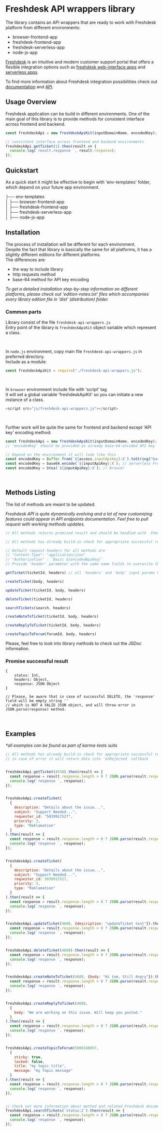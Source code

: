 
# Freshdesk API wrappers library

The library contains an API wrappers that are ready to work with Freshdesk platform from different environments:

* browser-frontend-app
* freshdesk-frontend-app
* freshdesk-serverless-app
* node-js-app

[Freshdesk](https://freshdesk.com/) is an intuitive and modern customer support portal that offers a flexible integration options such as [freshdesk web-interface apps](https://developers.freshdesk.com/v2/docs/your-first-app/) and [serverless apps](https://developers.freshdesk.com/v2/docs/your-first-serverless-app/).

To find more information about Freshdesk integration possibilities check out [documentation](https://developers.freshdesk.com/v2/docs/quick-start/) and [API](https://developers.freshdesk.com/api/).

## Usage Overview
Freshdesk application can be build in different environments.
One of the main goal of this library is to provide methods for consistent interface across frontend and backend.

```javascript
const freshdeskApi = new freshdeskApiKit(inputDomainName, encodedKey);

// consistent interface across frontend and backend environments
freshdeskApi.getTicket(1).then(result => {
  console.log(`result.response `, result.response);
});
```


## Quickstart
As a quick start it might be effective to begin with 'env-templates' folder, which depend on your future app environment.

├── env-templates  
│   ├── browser-frontend-app  
│   ├── freshdesk-frontend-app  
│   ├── freshdesk-serverless-app  
│   ├── node-js-app  



## Installation
The process of installation will be different for each environment.  
Despite the fact that library is basically the same for all platforms, it has a slightly different editions for different platforms.  
The differences are:
* the way to include library
* http requests method
* base-64 method for API key encoding

_To get a detailed installation step-by-step information on different platforms, please check out 'edition-notes.txt'
files which accompanies every library edition file in 'dist' (distribution) folder._

### Common parts

Library consist of the file `freshdesk-api-wrappers.js`  
Entry point of the library is `freshdeskApiKit` object variable which represent a class.

&nbsp;

In `node.js` environment, copy main file `freshdesk-api-wrappers.js` in preferred directory.  
Include as a module:  
```javascript
const freshdeskApiKit = require("./freshdesk-api-wrappers.js");
```
&nbsp;

In `browser` environment include file with 'script' tag  
It will set a global variable 'freshdeskApiKit' so you can initiate a new instance of a class.
```javascript
<script src="js/freshdesk-api-wrappers.js"></script>
```
&nbsp;

Further work will be quite the same for frontend and backend except 'API key' encoding method:

```javascript
const freshdeskApi = new freshdeskApiKit(inputDomainName, encodedKey);
// 'encodedKey' should be provided as already base-64-encoded API key

// Depend on the environment it will look like this
const encodedKey = Buffer.from(`${access.inputApiKey}:X`).toString("base64"); // Node
const encodedKey = base64.encode(`${inputApiKey}:X`); // Serverless Freshdesk App (base64 module required)
const encodedKey = btoa(`${inputApiKey}:X`); // Browser
```
&nbsp;

## Methods Listing
The list of methods are meant to be updated.

_Freshdesk API is quite dynamically evolving and a lot of new customizing features could appear in API endpoints documentation.
Feel free to pull request with working methods updates._

```javascript
// All methods returns promised result and should be handled with .then(onFulfilled, onRejected)

// All methods has already build-in check for appropriate successful response status (e.g. 200)

// Default request headers for all methods are
// "Content-Type": "application/json"
// "Authorization" : `Basic ${encodedApiKey}`
// Provide 'header' parameter with the same name fields to overwrite these.

getTicket(ticketId, headers) // all 'headers' and 'body' input params have default empty values

createTicket(body, headers)

updateTicket(ticketId, body, headers)

deleteTicket(ticketId, headers)

searchTickets(search, headers)

createNoteToTicket(ticketId, body, headers)

createReplyToTicket(ticketId, body, headers)

createTopicToForum(forumId, body, headers)
```
Please, feel free to look into library methods to check out the JSDoc information.

### Promise successful result
```
{
    status: Int,
    headers: Object,
    response: JSON Object
}

// Please, be aware that in case of successful DELETE, the 'response' field will be empty string ''
// which is NOT A VALID JSON object, and will throw error in JSON.parse(response) method.

```

&nbsp;
## Examples
_*all examples can be found as part of karma-tests suits_

```javascript
// All methods has already build-in check for appropriate successful response status (e.g. 200)
// in case of error it will return data into 'onRejected' callback


freshdeskApi.getTicket(4538).then(result => {
  const response = result.response.length > 0 ? JSON.parse(result.response) : null;
  console.log(`response `, response);
});


freshdeskApi.createTicket(
  {
    description: "Details about the issue...",
    subject: "Support Needed...",
    requester_id: "5039917527",
    priority: 3,
    type: "Reklamation"
  }
).then(result => {
  const response = result.response.length > 0 ? JSON.parse(result.response) : null;
  console.log(`response `, response);
});


freshdeskApi.createTicket(
  {
    description: "Details about the issue...",
    subject: "Support Needed...",
    requester_id: 5039917527,
    priority: 3,
    type: "Reklamation"
  }
).then(result => {
  const response = result.response.length > 0 ? JSON.parse(result.response) : null;
  console.log(`response `, response);
});


freshdeskApi.updateTicket(4608, {description: "updateTicket test"}).then(result => {
  const response = result.response.length > 0 ? JSON.parse(result.response) : null;
  console.log(`response `, response);
});


freshdeskApi.deleteTicket(4608).then(result => {
  const response = result.response.length > 0 ? JSON.parse(result.response) : null;
  console.log(`response `, response);
});


freshdeskApi.createNoteToTicket(4608, {body: "Hi tom, Still Angry"}).then(result => {
  const response = result.response.length > 0 ? JSON.parse(result.response) : null;
  console.log(`response `, response);
});


freshdeskApi.createReplyToTicket(4608,
  {
    body: "We are working on this issue. Will keep you posted."
  }
).then(result => {
  const response = result.response.length > 0 ? JSON.parse(result.response) : null;
  console.log(`response `, response);
});


freshdeskApi.createTopicToForum(5000168057,
  {
    sticky: true,
    locked: false,
    title: "my topic title",
    message: "my Topic message"
  }
).then(result => {
  const response = result.response.length > 0 ? JSON.parse(result.response) : null;
  console.log(`response `, response);
});


// Check out more information about method and related Freshdesk documentation in the library JSDoc
freshdeskApi.searchTickets(`status:2`).then(result => {
  const response = result.response.length > 0 ? JSON.parse(result.response) : null;
  console.log(`response `, response);
});


```